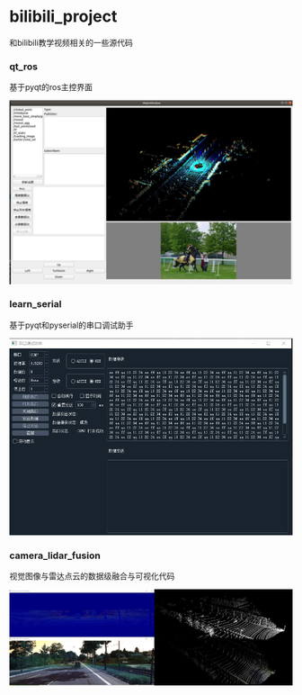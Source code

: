 # bilibili_project
和bilibili教学视频相关的一些源代码    

### qt_ros
基于pyqt的ros主控界面     
<div align="center"> <img src="https://github.com/ZhengXinyue/bilibili_project/blob/main/assets/qt_ros.jpg"/> </div>

### learn_serial
基于pyqt和pyserial的串口调试助手     
<div align="center"> <img src="https://github.com/ZhengXinyue/bilibili_project/blob/main/assets/serial.jpg"/> </div>

### camera_lidar_fusion
视觉图像与雷达点云的数据级融合与可视化代码     
<div align="center"> <img src="https://github.com/ZhengXinyue/bilibili_project/blob/main/assets/camera_lidar_fusion.jpg"/> </div>
